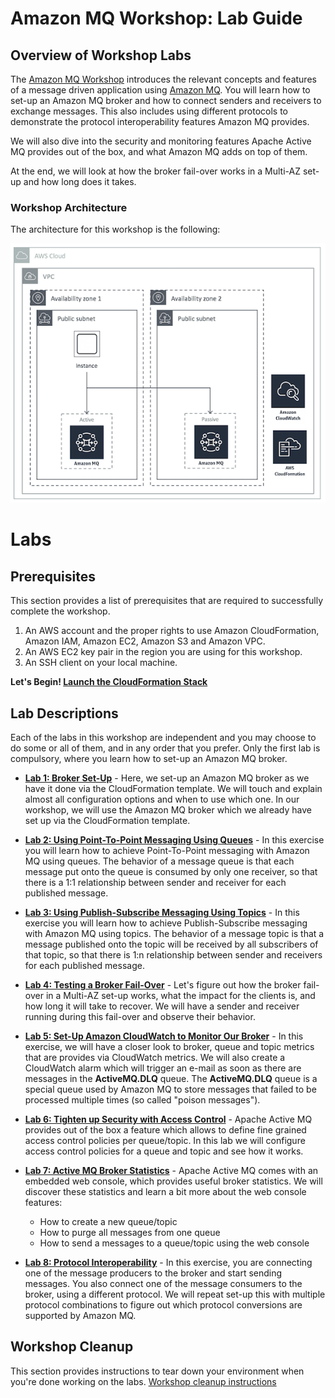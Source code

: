 # Amazon MQ Workshop: Lab Guide

## Overview of Workshop Labs

The [Amazon MQ Workshop](http://aws.amazon.com/events/amazon-mq-workshop) introduces the relevant concepts and features of a message driven application using [Amazon MQ](https://aws.amazon.com/amazon-mq/). You will learn how to set-up an Amazon MQ broker and how to connect senders and receivers to exchange messages. This also includes using different protocols to demonstrate the protocol interoperability features Amazon MQ provides.

We will also dive into the security and monitoring features Apache Active MQ provides out of the box, and what Amazon MQ adds on top of them.  

At the end, we will look at how the broker fail-over works in a Multi-AZ set-up and how long does it takes.  

### Workshop Architecture

The architecture for this workshop is the following:  

![Workshop architecture](/images/workshop-architecture-new.png)

# Labs

## Prerequisites

This section provides a list of prerequisites that are required to successfully complete the workshop.

1. An AWS account and the proper rights to use Amazon CloudFormation, Amazon IAM, Amazon EC2, Amazon S3 and Amazon VPC.
2. An AWS EC2 key pair in the region you are using for this workshop.
3. An SSH client on your local machine.

**Let's Begin! [Launch the CloudFormation Stack](/labs/lab-setup.md)**

## Lab Descriptions

Each of the labs in this workshop are independent and you may choose to do some or all of them, and in any order that you prefer. Only the first lab is compulsory, where you learn how to set-up an Amazon MQ broker.

* **[Lab 1: Broker Set-Up](/labs/lab-1.md)** - Here, we set-up an Amazon MQ broker as we have it done via the CloudFormation template. We will touch and explain almost all configuration options and when to use which one. In our workshop, we will use the Amazon MQ broker which we already have set up via the CloudFormation template.

* **[Lab 2: Using Point-To-Point Messaging Using Queues](/labs/lab-2.md)** - In this exercise you will learn how to achieve Point-To-Point messaging with Amazon MQ using queues. The behavior of a message queue is that each message put onto the queue is consumed by only one receiver, so that there is a 1:1 relationship between sender and receiver for each published message.

* **[Lab 3: Using Publish-Subscribe Messaging Using Topics](/labs/lab-3.md)** - In this exercise you will learn how to achieve Publish-Subscribe messaging with Amazon MQ using topics. The behavior of a message topic is that a message published onto the topic will be received by all subscribers of that topic, so that there is 1:n relationship between sender and receivers for each published message.

* **[Lab 4: Testing a Broker Fail-Over](/labs/lab-4.md)** - Let's figure out how the broker fail-over in a Multi-AZ set-up works, what the impact for the clients is, and how long it will take to recover. We will have a sender and receiver running during this fail-over and observe their behavior.  

* **[Lab 5: Set-Up Amazon CloudWatch to Monitor Our Broker](/labs/lab-5.md)** - In this exercise, we will have a closer look to broker, queue and topic metrics that are provides via CloudWatch metrics. We will also create a CloudWatch alarm which will trigger an e-mail as soon as there are messages in the **ActiveMQ.DLQ** queue. The **ActiveMQ.DLQ** queue is a special queue used by Amazon MQ to store messages that failed to be processed multiple times (so called "poison messages").  

* **[Lab 6: Tighten up Security with Access Control](/labs/lab-6.md)** - Apache Active MQ provides out of the box a feature which allows to define fine grained access control policies per queue/topic. In this lab we will configure access control policies for a queue and topic and see how it works. 

* **[Lab 7: Active MQ Broker Statistics](/labs/lab-7.md)** - Apache Active MQ comes with an embedded web console, which provides useful broker statistics. We will discover these statistics and learn a bit more about the web console features:
  * How to create a new queue/topic
  * How to purge all messages from one queue
  * How to send a messages to a queue/topic using the web console

* **[Lab 8: Protocol Interoperability](/labs/lab-8.md)** - In this exercise, you are connecting one of the message producers to the broker and start sending messages. You also connect one of the message consumers to the broker, using a different protocol. We will repeat set-up this with multiple protocol combinations to figure out which protocol conversions are supported by Amazon MQ.


## Workshop Cleanup

This section provides instructions to tear down your environment when you're done working on the labs. [Workshop cleanup instructions](/labs/lab-cleanup.md)
